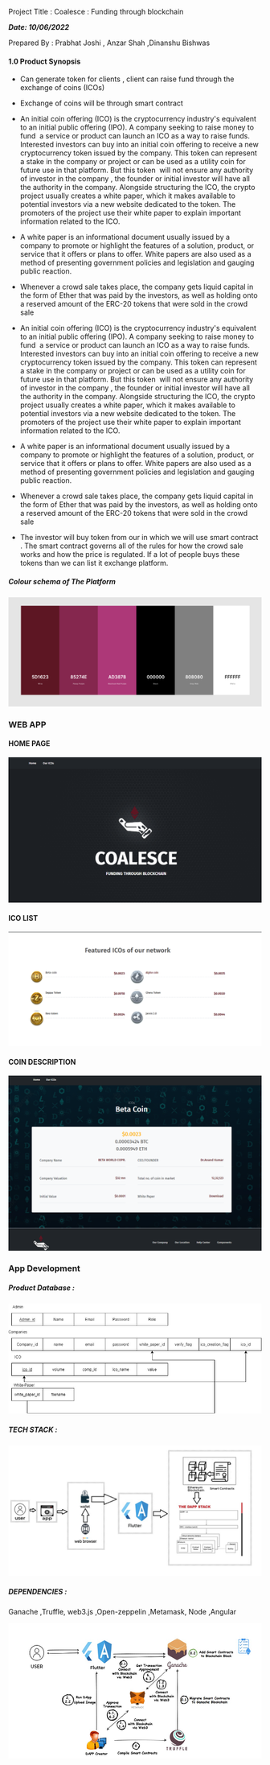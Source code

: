 Project Title : Coalesce : Funding through blockchain


***Date: 10/06/2022***                                  

Prepared By : Prabhat Joshi , Anzar Shah ,Dinanshu Bishwas

#### 1.0 Product Synopsis 
- Can generate token for clients , client can raise fund through the exchange of coins (ICOs)
- Exchange of coins will be through smart contract
- An initial coin offering (ICO) is the cryptocurrency industry's equivalent to an initial public offering (IPO). A company seeking to raise money to fund  a service or product can launch an ICO as a way to raise funds. Interested investors can buy into an initial coin offering to receive a new cryptocurrency token issued by the company. This token can represent a stake in the company or project or can be used as a utility coin for future use in that platform. But this token  will not ensure any authority of investor in the company , the founder or initial investor will have all the authority in the company. Alongside structuring the ICO, the crypto project usually creates a white paper, which it makes available to potential investors via a new website dedicated to the token. The promoters of the project use their white paper to explain important information related to the ICO.

- A white paper is an informational document usually issued by a company to promote or highlight the features of a solution, product, or service that it offers or plans to offer. White papers are also used as a method of presenting government policies and legislation and gauging public reaction.

- Whenever a crowd sale takes place, the company gets liquid capital in the form of Ether that was paid by the investors, as well as holding onto a reserved amount of the ERC-20 tokens that were sold in the crowd sale
- An initial coin offering (ICO) is the cryptocurrency industry's equivalent to an initial public offering (IPO). A company seeking to raise money to fund  a service or product can launch an ICO as a way to raise funds. Interested investors can buy into an initial coin offering to receive a new cryptocurrency token issued by the company. This token can represent a stake in the company or project or can be used as a utility coin for future use in that platform. But this token  will not ensure any authority of investor in the company , the founder or initial investor will have all the authority in the company. Alongside structuring the ICO, the crypto project usually creates a white paper, which it makes available to potential investors via a new website dedicated to the token. The promoters of the project use their white paper to explain important information related to the ICO.

- A white paper is an informational document usually issued by a company to promote or highlight the features of a solution, product, or service that it offers or plans to offer. White papers are also used as a method of presenting government policies and legislation and gauging public reaction.

- Whenever a crowd sale takes place, the company gets liquid capital in the form of Ether that was paid by the investors, as well as holding onto a reserved amount of the ERC-20 tokens that were sold in the crowd sale

- The investor will buy token from our in which we will use smart contract . The smart contract governs all of the rules for how the crowd sale works and how the price is regulated.
If a lot of people buys these tokens than we can list it exchange platform.

##### Colour schema of The Platform

![image](./Doc/color.png)

### WEB APP


#### HOME PAGE
![image](./Doc/homepage.png)
#### ICO LIST 

![image](./Doc/coin.png)
#### COIN DESCRIPTION

![image](./Doc/coin%20desc.png)




### App Development

##### Product Database :

![image](./Doc/schema.jpg)
    
##### TECH STACK :

![image](./Doc/tech.jpeg)

##### DEPENDENCIES :

Ganache ,Truffle, web3.js ,Open-zeppelin ,Metamask, Node ,Angular

![image](./Doc/depend.jpeg)


